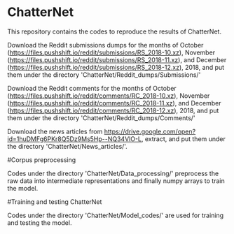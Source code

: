 # ChatterNet
This repository contains the codes to reproduce the results of ChatterNet.

Download the Reddit submissions dumps for the months of October (https://files.pushshift.io/reddit/submissions/RS_2018-10.xz), November (https://files.pushshift.io/reddit/submissions/RS_2018-11.xz), and December (https://files.pushshift.io/reddit/submissions/RS_2018-12.xz), 2018, and put them under the directory 'ChatterNet/Reddit_dumps/Submissions/'

Download the Reddit comments for the months of October (https://files.pushshift.io/reddit/comments/RC_2018-10.xz), November (https://files.pushshift.io/reddit/comments/RC_2018-11.xz), and December (https://files.pushshift.io/reddit/comments/RC_2018-12.xz), 2018, and put them under the directory 'ChatterNet/Reddit_dumps/Comments/'

Download the news articles from https://drive.google.com/open?id=1huDMFg6PKr8Q5Dz9Ms5Hp--NQ34VlO-L, extract, and put them under the directory 'ChatterNet/News_articles/'.

#Corpus preprocessing

Codes under the directory 'ChatterNet/Data_processing/' preprocess the raw data into intermediate representations and finally numpy arrays to train the model.

#Training and testing ChatterNet

Codes under the directory 'ChatterNet/Model_codes/' are used for training and testing the model.
